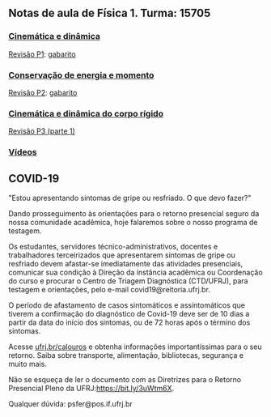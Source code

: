 ## Notas de aula de Física 1. Turma: 15705

<h3> <a href="./p1"> Cinemática e dinâmica </a> </h3>

<p><a href="pdf/revisao_p1.pdf" target="_blank"> Revisão P1</a>: <a href="pdf/gabarito.pdf" target="_blank">gabarito</a></p>

<h3> <a href="./p2"> Conservação de energia e momento </a> </h3>

<p><a href="pdf/revisao2.pdf" target="_blank"> Revisão P2</a>: <a href="pdf/gab2.pdf" target="_blank">gabarito</a></p>

 <h3> <a href="./p3"> Cinemática e dinâmica do corpo rígido </a> </h3>
<p><a href="pdf/P3_1.pdf" target="_blank"> Revisão P3 (parte 1)</a>


<h3> <a href="./videos"> Vídeos </a> </h3>

<h2>COVID-19</h2>

<p>"Estou apresentando sintomas de gripe ou resfriado. O que devo fazer?"</p>
<p>Dando prosseguimento às orientações para o retorno presencial seguro da nossa comunidade acadêmica, hoje falaremos sobre o nosso programa de testagem.</p>
<p>Os estudantes, servidores técnico-administrativos, docentes e trabalhadores terceirizados que apresentarem sintomas de gripe ou resfriado devem afastar-se imediatamente das atividades presenciais, comunicar sua condição à Direção da instância acadêmica ou Coordenação do curso e procurar o Centro de Triagem Diagnóstica (CTD/UFRJ), para testagem e orientações, pelo e-mail covid19@reitoria.ufrj.br. </p>
<p>O período de afastamento de casos sintomáticos e assintomáticos que tiverem a confirmação do diagnóstico de Covid-19 deve ser de 10 dias a partir da data do início dos sintomas, ou de 72 horas após o término dos sintomas.</p>
<p>Acesse <a href="https://ufrj.br/calouros/" target="_blank">ufrj.br/calouros</a> e obtenha informações importantíssimas para o seu retorno. Saiba sobre transporte, alimentação, bibliotecas, segurança e muito mais.</p>
<p>Não se esqueça de ler o documento com as Diretrizes para o Retorno Presencial Pleno da UFRJ:<a href="https://bit.ly/3uWtm6X" target="_blank">https://bit.ly/3uWtm6X</a>.</p>


<div id="footer"> Qualquer dúvida: psfer@pos.if.ufrj.br</div>
